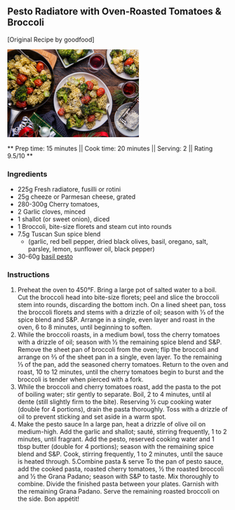 ## Pesto Radiatore with Oven-Roasted Tomatoes & Broccoli

[Original Recipe by goodfood]

![Picture](../img/pesto_radiatore.jpg)

** Prep time: 15 minutes || Cook time: 20 minutes || Serving: 2 || Rating 9.5/10 **

### Ingredients

- 225g Fresh radiatore, fusilli or rotini
- 25g cheeze or Parmesan cheese, grated
- 280-300g Cherry tomatoes, 
- 2 Garlic cloves, minced
- 1 shallot (or sweet onion), diced
- 1 Broccoli, bite-size florets and steam cut into rounds
- 7.5g Tuscan Sun spice blend 
	- (garlic, red bell pepper, dried black olives, basil, oregano, salt, parsley, lemon, sunflower oil, black pepper)
- 30-60g [basil pesto](../../sauces/basil_pesto/)

### Instructions

1. Preheat the oven to 450°F. Bring a large pot of salted water to a boil. Cut the broccoli head into bite-size florets; peel and slice the broccoli stem into rounds, discarding the bottom inch. On a lined sheet pan, toss the broccoli florets and stems with a drizzle of oil; season with ⅓ of the spice blend and S&P. Arrange in a single, even layer and roast in the oven, 6 to 8 minutes, until beginning to soften. 
2. While the broccoli roasts, in a medium bowl, toss the cherry tomatoes with a drizzle of oil; season with ½ the remaining spice blend and S&P. Remove the sheet pan of broccoli from the oven; flip the broccoli and arrange on ⅔ of the sheet pan in a single, even layer. To the remaining ⅓ of the pan, add the seasoned cherry tomatoes. Return to the oven and roast, 10 to 12 minutes, until the cherry tomatoes begin to burst and the broccoli is tender when pierced with a fork. 
3. While the broccoli and cherry tomatoes roast, add the pasta to the pot of boiling water; stir gently to separate. Boil, 2 to 4 minutes, until al dente (still slightly firm to the bite). Reserving ½ cup cooking water (double for 4 portions), drain the pasta thoroughly. Toss with a drizzle of oil to prevent sticking and set aside in a warm spot. 
4. Make the pesto sauce
In a large pan, heat a drizzle of olive oil on medium-high. Add the garlic and shallot; sauté, stirring frequently, 1 to 2 minutes, until fragrant. Add the pesto, reserved cooking water and 1 tbsp butter (double for 4 portions); season with the remaining spice blend and S&P. Cook, stirring frequently, 1 to 2 minutes, until the sauce is heated through.
5.Combine pasta & serve
To the pan of pesto sauce, add the cooked pasta, roasted cherry tomatoes, ½ the roasted broccoli and ½ the Grana Padano; season with S&P to taste. Mix thoroughly to combine. Divide the finished pasta between your plates. Garnish with the remaining Grana Padano. Serve the remaining roasted broccoli on the side. Bon appétit!

